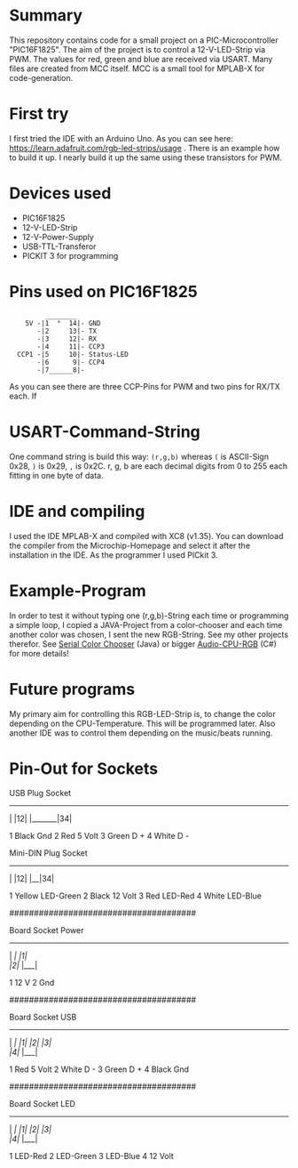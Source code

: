 # Summary #
This repository contains code for a small project on a PIC-Microcontroller "PIC16F1825".
The aim of the project is to control a 12-V-LED-Strip via PWM. The values for red, green and blue are received via USART.
Many files are created from MCC itself. MCC is a small tool for MPLAB-X for code-generation.

# First try #
I first tried the IDE with an Arduino Uno. As you can see here: https://learn.adafruit.com/rgb-led-strips/usage 
. There is an example how to build it up. I nearly build it up the same using these transistors for PWM.

# Devices used #
- PIC16F1825
- 12-V-LED-Strip
- 12-V-Power-Supply
- USB-TTL-Transferor
- PICKIT 3 for programming

# Pins used on PIC16F1825 #
```
         ________
    5V -|1  °  14|- GND
       -|2     13|- TX
       -|3     12|- RX
       -|4     11|- CCP3
  CCP1 -|5     10|- Status-LED
       -|6      9|- CCP4
       -|7______8|-
```
As you can see there are three CCP-Pins for PWM and two pins for RX/TX each.
If

# USART-Command-String #
One command string is build this way: ``(r,g,b)`` whereas ``(`` is ASCII-Sign 0x28,  ``)`` is 0x29, ``,`` is 0x2C. r, g, b are each decimal digits from 0 to 255 each fitting in one byte of data.

# IDE and compiling #
I used the IDE MPLAB-X and compiled with XC8 (v1.35). You can download the compiler from the Microchip-Homepage and select it after the installation in the IDE.
As the programmer I used PICkit 3.

# Example-Program #
In order to test it without typing one (r,g,b)-String each time or programming a simple loop, I copied a JAVA-Project from a color-chooser and each time another color was chosen, I sent the new RGB-String. See my other projects therefor.
See [Serial Color Chooser](https://bitbucket.org/arnegue/serial-color-chooser) (Java) or bigger [Audio-CPU-RGB](https://bitbucket.org/arnegue/audio-cpu-rgb) (C#) for more details!

# Future programs #
My primary aim for controlling this RGB-LED-Strip is, to change the color depending on the CPU-Temperature. This will be programmed later. Also another IDE was to control them depending on the music/beats running.




# Pin-Out for Sockets #

USB Plug Socket
 __________
|       |12|
|_______|34|

1  Black Gnd
2  Red	 5 Volt
3  Green D +
4  White D -

Mini-DIN Plug Socket
 _____
|  |12|
|__|34|

1 Yellow LED-Green
2 Black  12 Volt
3 Red	 LED-Red
4 White  LED-Blue

######################################

Board Socket Power
 ___
|  _|
|1|   
|2|_
|___|

1  12 V
2  Gnd

######################################

Board Socket USB
 ___
|  _|
|1|
|2|
|3|   
|4|_
|___|

1  Red	 5 Volt
2  White D -
3  Green D +
4  Black Gnd

######################################

Board Socket LED
 ___
|  _|
|1|
|2|
|3|   
|4|_
|___|

1  LED-Red
2  LED-Green
3  LED-Blue
4  12 Volt
